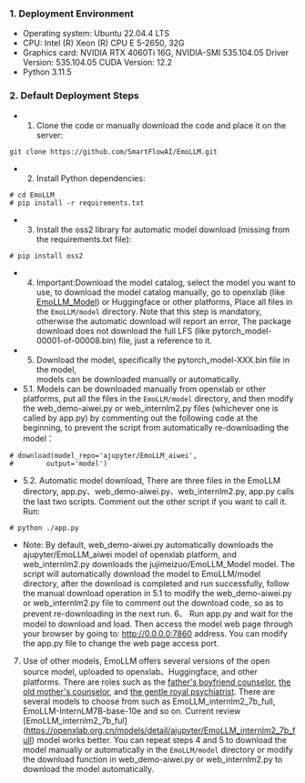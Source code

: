 ### 1. Deployment Environment
- Operating system: Ubuntu 22.04.4 LTS
- CPU: Intel (R) Xeon (R) CPU E 5-2650, 32G
- Graphics card: NVIDIA RTX 4060Ti 16G, NVIDIA-SMI 535.104.05  Driver Version: 535.104.05  CUDA Version: 12.2
- Python 3.11.5

### 2. Default Deployment Steps
- 1. Clone the code or manually download the code and place it on the server:
```
git clone https://github.com/SmartFlowAI/EmoLLM.git
```
- 2. Install Python dependencies:
```
# cd EmoLLM
# pip install -r requirements.txt
```
- 3. Install the oss2 library for automatic model download (missing from the requirements.txt file):
```
# pip install oss2
```
- 4. Important:Download the model catalog, select the model you want to use, to download the model catalog manually, go to openxlab (like [EmoLLM_Model](https://openxlab.org.cn/models/detail/jujimeizuo/EmoLLM_Model)) or Huggingface or other platforms, Place all files in the `EmoLLM/model` directory. Note that this step is mandatory, otherwise the automatic download will report an error, The package download does not download the full LFS (like pytorch_model-00001-of-00008.bin) file, just a reference to it.
- 5. Download the model, specifically the pytorch_model-XXX.bin file in the model,  
models can be downloaded manually or automatically. 
- 5.1. Models can be downloaded manually from openxlab or other platforms, put all the files in the `EmoLLM/model` directory, and then modify the web_demo-aiwei.py or web_internlm2.py files (whichever one is called by app.py) by commenting out the following code at the beginning, to prevent the script from automatically re-downloading the model： 
```
# download(model_repo='ajupyter/EmoLLM_aiwei',
#        output='model')
```
- 5.2. Automatic model download, There are three files in the EmoLLM directory, app.py、web_demo-aiwei.py、web_internlm2.py, app.py calls the last two scripts. Comment out the other script if you want to call it. Run:
```
# python ./app.py
```
- Note: By default, web_demo-aiwei.py automatically downloads the ajupyter/EmoLLM_aiwei model of openxlab platform, and web_internlm2.py downloads the jujimeizuo/EmoLLM_Model model. The script will automatically download the model to EmoLLM/model directory, after the download is completed and run successfully, follow the manual download operation in 5.1 to modify the web_demo-aiwei.py or web_internlm2.py file to comment out the download code, so as to prevent re-downloading in the next run.
6、 Run app.py and wait for the model to download and load. Then access the model web page through your browser by going to: http://0.0.0.0:7860 address. You can modify the app.py file to change the web page access port.
7. Use of other models,  EmoLLM offers several versions of the open source model, uploaded to openxlab、Huggingface, and other platforms. There are roles such as the [father's boyfriend counselor](https://openxlab.org.cn/models/detail/chg0901/EmoLLM_Daddy-like_BF), [the old mother's counselor](https://huggingface.co/brycewang2018/EmoLLM-mother/tree/main), and [the gentle royal psychiatrist](https://openxlab.org.cn/models/detail/ajupyter/EmoLLM_aiwei). There are several models to choose from such as EmoLLM_internlm2_7b_full, EmoLLM-InternLM7B-base-10e and so on.
Current review [EmoLLM_internlm2_7b_ful] (https://openxlab.org.cn/models/detail/ajupyter/EmoLLM_internlm2_7b_full) model works better. You can repeat steps 4 and 5 to download the model manually or automatically in the `EmoLLM/model` directory or modify the download function in web_demo-aiwei.py or web_internlm2.py to download the model automatically.